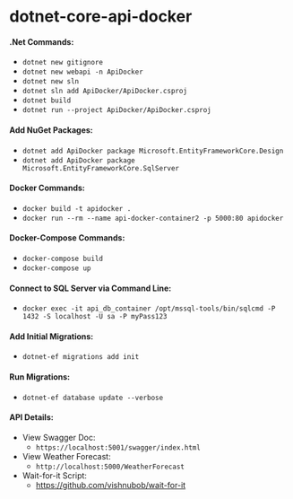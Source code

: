 # dotnet-core-api-docker

#### .Net Commands:
* `dotnet new gitignore`
* `dotnet new webapi -n ApiDocker`
* `dotnet new sln`
* `dotnet sln add ApiDocker/ApiDocker.csproj`
* `dotnet build`
* `dotnet run --project ApiDocker/ApiDocker.csproj`

#### Add NuGet Packages:
* `dotnet add ApiDocker package Microsoft.EntityFrameworkCore.Design`
* `dotnet add ApiDocker package Microsoft.EntityFrameworkCore.SqlServer`

#### Docker Commands:
* `docker build -t apidocker .`
* `docker run --rm --name api-docker-container2 -p 5000:80 apidocker`

#### Docker-Compose Commands:
* `docker-compose build`
* `docker-compose up`

#### Connect to SQL Server via Command Line:
* `docker exec -it api_db_container /opt/mssql-tools/bin/sqlcmd -P 1432 -S localhost -U sa -P myPass123`

#### Add Initial Migrations:
* `dotnet-ef migrations add init`

#### Run Migrations:
* `dotnet-ef database update --verbose`

#### API Details:
* View Swagger Doc:
  * `https://localhost:5001/swagger/index.html`
* View Weather Forecast:
  * `http://localhost:5000/WeatherForecast`
* Wait-for-it Script:
  * https://github.com/vishnubob/wait-for-it
